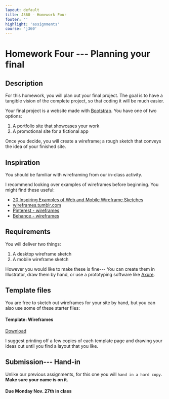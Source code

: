 ```yaml
---
layout: default
title: J360 - Homework Four
footer: ''
highlight: 'assignments'
course: 'j360'
---
```

# Homework Four --- Planning your final
## Description
For this homework, you will plan out your final project. The goal is to have a tangible vision of the complete project, so that coding it will be much easier.

Your final project is a website made with [Bootstrap](https://getbootstrap.com/). You have one of two options:

1. A portfolio site that showcases your work
2. A promotional site for a fictional app

Once you decide, you will create a wireframe; a rough sketch that conveys the idea of your finished site.

## Inspiration
You should be familiar with wireframing from our in-class activity.

I recommend looking over examples of wireframes before beginning. You might find these useful:

 * [20 Inspiring Examples of Web and Mobile Wireframe Sketches](https://speckyboy.com/web-mobile-wireframe-sketch-examples/)
 * [wireframes.tumblr.com](http://wireframes.tumblr.com/)
 * [Pinterest - wireframes](https://www.pinterest.com/search/pins/?q=wireframes)
 * [Behance - wireframes](https://www.behance.net/search?field=132&content=projects&sort=appreciations&time=week&search=wireframes)

## Requirements
You will deliver two things:

1. A desktop wireframe sketch
2. A mobile wireframe sketch

However you would like to make these is fine--- You can create them in Illustrator, draw them by hand, or use a prototyping software like [Axure](https://www.axure.com/).

## Template files
You are free to sketch out wireframes for your site by hand, but you can also use some of these starter files:

 <div class="card-block">
    <h4 class="card-title">Template: Wireframes</h4>
    <div class="spacer-1rem"></div>
    <a href="wireframes.pdf" class="btn btn-primary" target="_blank">Download</a>
  </div>

I suggest printing off a few copies of each template page and drawing your ideas out until you find a layout that you like.


## Submission--- Hand-in
Unlike our previous assignments, for this one you will `hand in a hard copy`. __Make sure your name is on it.__

#### **Due Monday Nov. 27th in class**
